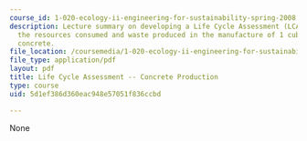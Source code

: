 ```yaml
---
course_id: 1-020-ecology-ii-engineering-for-sustainability-spring-2008
description: Lecture summary on developing a Life Cycle Assessment (LCA) that identifies
  the resources consumed and waste produced in the manufacture of 1 cubic meter of
  concrete.
file_location: /coursemedia/1-020-ecology-ii-engineering-for-sustainability-spring-2008/5d1ef386d360eac948e57051f836ccbd_lec21_22.pdf
file_type: application/pdf
layout: pdf
title: Life Cycle Assessment -- Concrete Production
type: course
uid: 5d1ef386d360eac948e57051f836ccbd

---
```

None